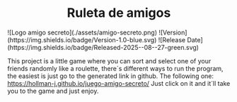 <h1 align="center">Ruleta de amigos</h1>
![Logo amigo secreto](./assets/amigo-secreto.png)
![Version](https://img.shields.io/badge/Version-1.0-blue.svg)
![Release Date](https://img.shields.io/badge/Released-2025--08--27-green.svg)

This project is a little game where you can sort and select one of your friends randomly like a roulette, there´s different ways to run the program, the easiest is just go to the generated link in github. The following one:
https://hollman-j.github.io/juego-amigo-secreto/
Just click on it and it´ll take you to the game and just enjoy.
